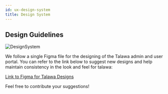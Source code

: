 ```yaml
---
id: ux-design-system
title: Design System
---
```



## Design Guidelines


![DesignSystem](/img/design_system.png)


We follow a single Figma file for the designing of the Talawa admin and user portal. You can refer to the link below to suggest new designs and help maintain consistency in the look and feel for talawa:


[Link to Figma for Talawa Designs](https://www.figma.com/file/noR0iAAFFi6a0CtEqv558F/Talawa-Design-System?type=design&node-id=307%3A212&mode=design&t=0v0TTCCdNzMCi8xS-1)


Feel free to contribute your suggestions!